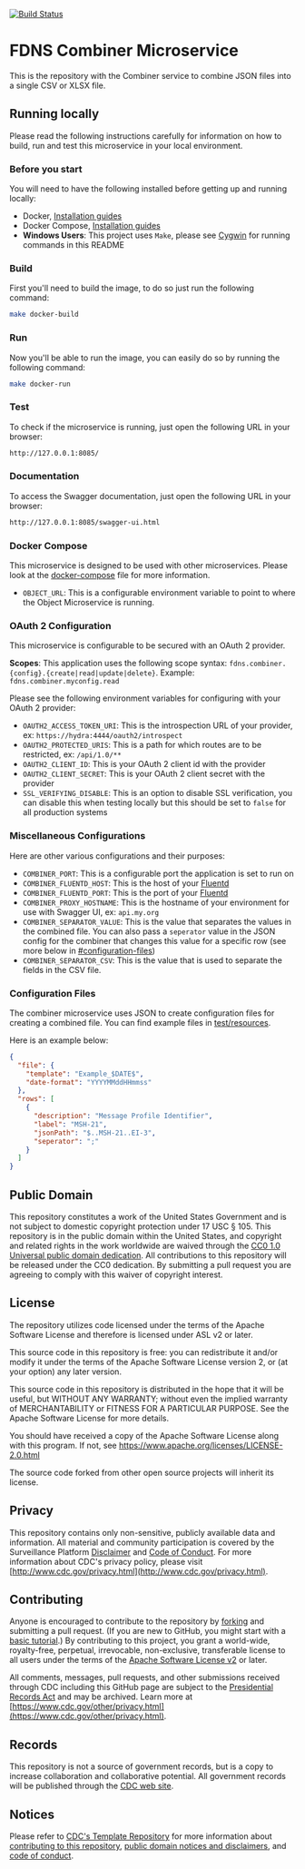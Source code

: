 [![Build Status](https://travis-ci.org/CDCgov/fdns-ms-combiner.svg?branch=master)](https://travis-ci.org/CDCgov/fdns-ms-combiner)

# FDNS Combiner Microservice

This is the repository with the Combiner service to combine JSON files into a single CSV or XLSX file.

## Running locally

Please read the following instructions carefully for information on how to build, run and test this microservice in your local environment.

### Before you start

You will need to have the following installed before getting up and running locally:

- Docker, [Installation guides](https://docs.docker.com/install/)
- Docker Compose, [Installation guides](https://docs.docker.com/compose/install/)
- **Windows Users**: This project uses `Make`, please see [Cygwin](http://www.cygwin.com/) for running commands in this README

### Build

First you'll need to build the image, to do so just run the following command:

```sh
make docker-build
```

### Run

Now you'll be able to run the image, you can easily do so by running the following command:

```sh
make docker-run
```

### Test

To check if the microservice is running, just open the following URL in your browser:

```sh
http://127.0.0.1:8085/
```

### Documentation

To access the Swagger documentation, just open the following URL in your browser:

```sh
http://127.0.0.1:8085/swagger-ui.html
```

### Docker Compose

This microservice is designed to be used with other microservices. Please look at the [docker-compose](./docker-compose.yml) file for more information.

- `OBJECT_URL`: This is a configurable environment variable to point to where the Object Microservice is running.

### OAuth 2 Configuration

This microservice is configurable to be secured with an OAuth 2 provider.

__Scopes__: This application uses the following scope syntax: `fdns.combiner.{config}.{create|read|update|delete}`. Example: `fdns.combiner.myconfig.read`

Please see the following environment variables for configuring with your OAuth 2 provider:

- `OAUTH2_ACCESS_TOKEN_URI`: This is the introspection URL of your provider, ex: `https://hydra:4444/oauth2/introspect`
- `OAUTH2_PROTECTED_URIS`: This is a path for which routes are to be restricted, ex: `/api/1.0/**`
- `OAUTH2_CLIENT_ID`: This is your OAuth 2 client id with the provider
- `OAUTH2_CLIENT_SECRET`: This is your OAuth 2 client secret with the provider
- `SSL_VERIFYING_DISABLE`: This is an option to disable SSL verification, you can disable this when testing locally but this should be set to `false` for all production systems

### Miscellaneous Configurations

Here are other various configurations and their purposes:

- `COMBINER_PORT`: This is a configurable port the application is set to run on
- `COMBINER_FLUENTD_HOST`: This is the host of your [Fluentd](https://www.fluentd.org/)
- `COMBINER_FLUENTD_PORT`: This is the port of your [Fluentd](https://www.fluentd.org/)
- `COMBINER_PROXY_HOSTNAME`: This is the hostname of your environment for use with Swagger UI, ex: `api.my.org`
- `COMBINER_SEPARATOR_VALUE`: This is the value that separates the values in the combined file. You can also pass a `seperator` value in the JSON config for the combiner that changes this value for a specific row (see more below in [#configuration-files](#configuration-files))
- `COMBINER_SEPARATOR_CSV`: This is the value that is used to separate the fields in the CSV file.

### Configuration Files

The combiner microservice uses JSON to create configuration files for creating a combined file. You can find example files in [test/resources](test/resources).

Here is an example below:

```json
{
  "file": {
    "template": "Example_$DATE$",
    "date-format": "YYYYMMddHHmmss"
  },
  "rows": [
    {
      "description": "Message Profile Identifier",
      "label": "MSH-21",
      "jsonPath": "$..MSH-21..EI-3",
      "seperator": ";"
    }
  ]
}
```

## Public Domain

This repository constitutes a work of the United States Government and is not
subject to domestic copyright protection under 17 USC § 105. This repository is in
the public domain within the United States, and copyright and related rights in
the work worldwide are waived through the [CC0 1.0 Universal public domain dedication](https://creativecommons.org/publicdomain/zero/1.0/).
All contributions to this repository will be released under the CC0 dedication. By
submitting a pull request you are agreeing to comply with this waiver of
copyright interest.

## License

The repository utilizes code licensed under the terms of the Apache Software
License and therefore is licensed under ASL v2 or later.

This source code in this repository is free: you can redistribute it and/or modify it under
the terms of the Apache Software License version 2, or (at your option) any
later version.

This source code in this repository is distributed in the hope that it will be useful, but WITHOUT ANY
WARRANTY; without even the implied warranty of MERCHANTABILITY or FITNESS FOR A
PARTICULAR PURPOSE. See the Apache Software License for more details.

You should have received a copy of the Apache Software License along with this
program. If not, see https://www.apache.org/licenses/LICENSE-2.0.html

The source code forked from other open source projects will inherit its license.

## Privacy

This repository contains only non-sensitive, publicly available data and
information. All material and community participation is covered by the
Surveillance Platform [Disclaimer](https://github.com/CDCgov/template/blob/master/DISCLAIMER.md)
and [Code of Conduct](https://github.com/CDCgov/template/blob/master/code-of-conduct.md).
For more information about CDC's privacy policy, please visit [http://www.cdc.gov/privacy.html](http://www.cdc.gov/privacy.html).

## Contributing

Anyone is encouraged to contribute to the repository by [forking](https://help.github.com/articles/fork-a-repo)
and submitting a pull request. (If you are new to GitHub, you might start with a
[basic tutorial](https://help.github.com/articles/set-up-git).) By contributing
to this project, you grant a world-wide, royalty-free, perpetual, irrevocable,
non-exclusive, transferable license to all users under the terms of the
[Apache Software License v2](https://www.apache.org/licenses/LICENSE-2.0.html) or
later.

All comments, messages, pull requests, and other submissions received through
CDC including this GitHub page are subject to the [Presidential Records Act](https://www.archives.gov/about/laws/presidential-records.html)
and may be archived. Learn more at [https://www.cdc.gov/other/privacy.html](https://www.cdc.gov/other/privacy.html).

## Records

This repository is not a source of government records, but is a copy to increase
collaboration and collaborative potential. All government records will be
published through the [CDC web site](https://www.cdc.gov).

## Notices

Please refer to [CDC's Template Repository](https://github.com/CDCgov/template)
for more information about [contributing to this repository](https://github.com/CDCgov/template/blob/master/CONTRIBUTING.md),
[public domain notices and disclaimers](https://github.com/CDCgov/template/blob/master/DISCLAIMER.md),
and [code of conduct](https://github.com/CDCgov/template/blob/master/code-of-conduct.md).
